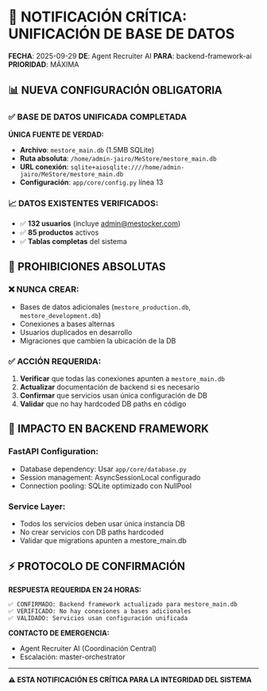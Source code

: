 # 🚨 NOTIFICACIÓN CRÍTICA: UNIFICACIÓN DE BASE DE DATOS

**FECHA**: 2025-09-29
**DE**: Agent Recruiter AI
**PARA**: backend-framework-ai
**PRIORIDAD**: MÁXIMA

## 📊 NUEVA CONFIGURACIÓN OBLIGATORIA

### ✅ BASE DE DATOS UNIFICADA COMPLETADA

**ÚNICA FUENTE DE VERDAD:**
- **Archivo**: `mestore_main.db` (1.5MB SQLite)
- **Ruta absoluta**: `/home/admin-jairo/MeStore/mestore_main.db`
- **URL conexión**: `sqlite+aiosqlite:////home/admin-jairo/MeStore/mestore_main.db`
- **Configuración**: `app/core/config.py` línea 13

### 📈 DATOS EXISTENTES VERIFICADOS:
- ✅ **132 usuarios** (incluye admin@mestocker.com)
- ✅ **85 productos** activos
- ✅ **Tablas completas** del sistema

## 🚨 PROHIBICIONES ABSOLUTAS

### ❌ NUNCA CREAR:
- Bases de datos adicionales (`mestore_production.db`, `mestore_development.db`)
- Conexiones a bases alternas
- Usuarios duplicados en desarrollo
- Migraciones que cambien la ubicación de la DB

### ✅ ACCIÓN REQUERIDA:
1. **Verificar** que todas las conexiones apunten a `mestore_main.db`
2. **Actualizar** documentación de backend si es necesario
3. **Confirmar** que servicios usan única configuración de DB
4. **Validar** que no hay hardcoded DB paths en código

## 🔧 IMPACTO EN BACKEND FRAMEWORK

### FastAPI Configuration:
- Database dependency: Usar `app/core/database.py`
- Session management: AsyncSessionLocal configurado
- Connection pooling: SQLite optimizado con NullPool

### Service Layer:
- Todos los servicios deben usar única instancia DB
- No crear servicios con DB paths hardcoded
- Validar que migrations apunten a mestore_main.db

## ⚡ PROTOCOLO DE CONFIRMACIÓN

**RESPUESTA REQUERIDA EN 24 HORAS:**
```
✅ CONFIRMADO: Backend framework actualizado para mestore_main.db
✅ VERIFICADO: No hay conexiones a bases adicionales
✅ VALIDADO: Servicios usan configuración unificada
```

**CONTACTO DE EMERGENCIA:**
- Agent Recruiter AI (Coordinación Central)
- Escalación: master-orchestrator

---
**⚠️ ESTA NOTIFICACIÓN ES CRÍTICA PARA LA INTEGRIDAD DEL SISTEMA**